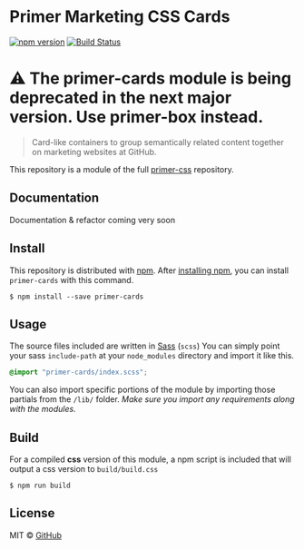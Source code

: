 
# Primer Marketing CSS Cards
[![npm version](http://img.shields.io/npm/v/primer-cards.svg)](https://www.npmjs.org/package/primer-cards)
[![Build Status](https://travis-ci.org/primer/primer-css.svg?branch=master)](https://travis-ci.org/primer/primer-css)

# ⚠️ The primer-cards module is being deprecated in the next major version. Use primer-box instead.



> Card-like containers to group semantically related content together on marketing websites at GitHub.

This repository is a module of the full [primer-css][primer] repository.

## Documentation

<!-- %docs
title: Cards
status: In review
-->

Documentation & refactor coming very soon

<!-- %enddocs -->


## Install

This repository is distributed with [npm][npm]. After [installing npm][install-npm], you can install `primer-cards` with this command.

```
$ npm install --save primer-cards
```

## Usage

The source files included are written in [Sass][sass] (`scss`) You can simply point your sass `include-path` at your `node_modules` directory and import it like this.

```scss
@import "primer-cards/index.scss";
```

You can also import specific portions of the module by importing those partials from the `/lib/` folder. _Make sure you import any requirements along with the modules._

## Build

For a compiled **css** version of this module, a npm script is included that will output a css version to `build/build.css`

```
$ npm run build
```

## License

MIT &copy; [GitHub](https://github.com/)

[primer]: https://github.com/primer/primer
[primer-support]: https://github.com/primer/primer-support
[support]: https://github.com/primer/primer-support
[docs]: http://primercss.io/
[npm]: https://www.npmjs.com/
[install-npm]: https://docs.npmjs.com/getting-started/installing-node
[sass]: http://sass-lang.com/
